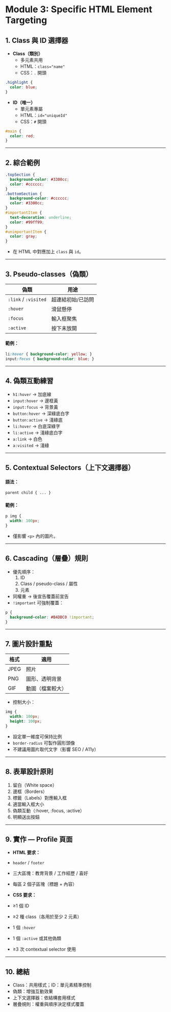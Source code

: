 # Module 3: Specific HTML Element Targeting

## 1. Class 與 ID 選擇器

- **Class（類別）**
    - 多元素共用
    - HTML：`class="name"`
    - CSS：`.` 開頭

```css
.highlight {
  color: blue;
}
```

- **ID（唯一）**
    - 單元素專屬
    - HTML：`id="uniqueId"`
    - CSS：`#` 開頭

```css
#main {
  color: red;
}
```

---

## 2. 綜合範例

```css
.topSection {
  background-color: #3300cc;
  color: #cccccc;
}
.bottomSection {
  background-color: #cccccc;
  color: #3300cc;
}
#importantItem {
  text-decoration: underline;
  color: #99ff99;
}
#unimportantItem {
  color: gray;
}
```
- 在 HTML 中對應加上 `class` 與 `id`。

---

## 3. Pseudo-classes（偽類）

| 偽類 | 用途 |
| --- | --- |
| `:link` / `:visited` | 超連結初始/已訪問 |
| `:hover` | 滑鼠懸停 |
| `:focus` | 輸入框聚焦 |
| `:active` | 按下未放開 |

#### 範例：

```css
li:hover { background-color: yellow; }
input:focus { background-color: blue; }

```

---

## 4. 偽類互動練習

- `h1:hover` → 加底線
- `input:hover` → 邊框黃
- `input:focus` → 背景黃
- `button:hover` → 深綠底白字
- `button:active` → 淺綠底
- `li:hover` → 白底深綠字
- `li:active` → 淺綠底白字
- `a:link` → 白色
- `a:visited` → 淺綠

---

## 5. Contextual Selectors（上下文選擇器）

#### 語法：

```css
parent child { ... }
```

#### 範例：

```css
p img {
  width: 100px;
}
```

- 僅影響 `<p>` 內的圖片。

---

## 6. Cascading（層疊）規則

- 優先順序：
    1. ID
    2. Class / pseudo-class / 屬性
    3. 元素
- 同權重 → 後宣告覆蓋前宣告
- `!important` 可強制覆蓋：

```css
p {
  background-color: #B4DBC0 !important;
}
```

---

## 7. 圖片設計重點

| 格式 | 適用 |
| --- | --- |
| JPEG | 照片 |
| PNG | 圖形、透明背景 |
| GIF | 動圖（檔案較大） |
- 控制大小：

```css
img {
  width: 100px;
  height: 100px;
}
```

- 設定單一維度可保持比例
- `border-radius` 可製作圓形頭像
- 不建議用圖片取代文字（影響 SEO / A11y）

---

## 8. 表單設計原則

1. 留白（White space）
2. 邊框（Borders）
3. 標籤（Labels）對應輸入框
4. 適當輸入框大小
5. 偽類互動（:hover, :focus, :active）
6. 明顯送出按鈕

---

## 9. 實作 — Profile 頁面

- **HTML 要求：**

- `header` / `footer`
- 三大區塊：教育背景 / 工作經歷 / 喜好
- 每區 2 個子區塊（標題 + 內容）

- **CSS 要求：**

- ≥1 個 ID
- ≥2 種 class（各用於至少 2 元素）
- 1 個 `:hover`
- 1 個 `:active` 或其他偽類
- ≥3 次 contextual selector 使用

---

## 10. 總結

- Class：共用樣式；ID：單元素精準控制
- 偽類：增強互動效果
- 上下文選擇器：依結構套用樣式
- 層疊規則：權重與順序決定樣式覆蓋